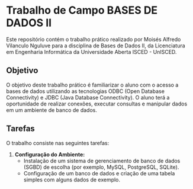 # Trabalho de Campo BASES DE DADOS II

Este repositório contém o trabalho prático realizado por Moisés Alfredo Vilanculo Nguluve para a disciplina de Bases de Dados II, da Licenciatura em Engenharia Informática da Universidade Aberta ISCED - UnISCED.

## Objetivo

O objetivo deste trabalho prático é familiarizar o aluno com o acesso a bases de dados utilizando as tecnologias ODBC (Open Database Connectivity) e JDBC (Java Database Connectivity). O aluno terá a oportunidade de realizar conexões, executar consultas e manipular dados em um ambiente de banco de dados.

## Tarefas

O trabalho consiste nas seguintes tarefas:

1. **Configuração do Ambiente:**
   - Instalação de um sistema de gerenciamento de banco de dados (SGBD) de escolha (por exemplo, MySQL, PostgreSQL, SQLite).
   - Configuração de um banco de dados e criação de uma tabela simples com alguns dados de exemplo.


